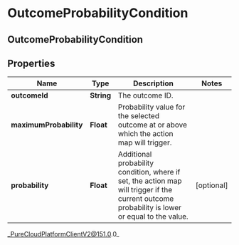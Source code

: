 # OutcomeProbabilityCondition

## OutcomeProbabilityCondition

## Properties

|Name | Type | Description | Notes|
|------------ | ------------- | ------------- | -------------|
| **outcomeId** | **String** | The outcome ID. | |
| **maximumProbability** | **Float** | Probability value for the selected outcome at or above which the action map will trigger. | |
| **probability** | **Float** | Additional probability condition, where if set, the action map will trigger if the current outcome probability is lower or equal to the value. | [optional] |



_PureCloudPlatformClientV2@151.0.0_
